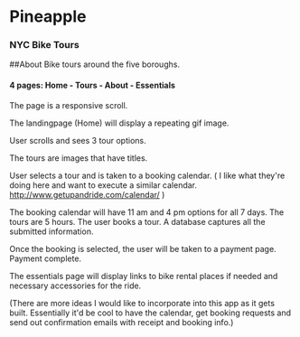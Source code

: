 # Pineapple
### NYC Bike Tours

##About
Bike tours around the five boroughs. 

#### 4 pages: Home - Tours - About - Essentials

The page is a responsive scroll. 

The landingpage (Home) will display a repeating gif image. 

User scrolls and sees 3 tour options.

The tours are images that have titles.

User selects a tour and is taken to a booking calendar. 
( I like what they're doing here and want to execute a similar calendar. http://www.getupandride.com/calendar/ )

The booking calendar will have 11 am and 4 pm options for all 7 days. The tours are 5 hours. The user books a tour. A database captures all the submitted information.

Once the booking is selected, the user will be taken to a payment page. Payment complete. 

The essentials page will display links to bike rental places if needed and necessary accessories for the ride. 


(There are more ideas I would like to incorporate into this app as it gets built. Essentially it'd be cool to have the calendar, get booking requests and send out confirmation emails with receipt and booking info.)


